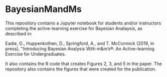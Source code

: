# BayesianMandMs
This repository contains a Jupyter notebook for students and/or instructors completing the active-learning exercise for Bayesian Analaysis, as described in:

Eadie, G., Huppenkothen, D., Springford, A., and T. McCormick (2019, in press), "Introducing Bayesian Analysis With m&m’s®: An Active-learning Exercise for Undergraduates.

It also contains the R code that creates Figures 2, 3, and 5 in the paper. The repository also contains the figures that were created for the publication.
